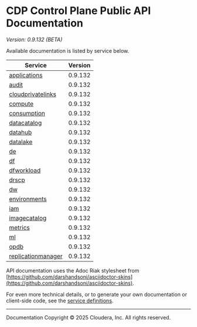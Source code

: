 # CDP Control Plane Public API Documentation

*Version: 0.9.132 (BETA)*

Available documentation is listed by service below.

| Service | Version |
| --- | --- |
| [applications](./applications/index.html) | 0.9.132 |
| [audit](./audit/index.html) | 0.9.132 |
| [cloudprivatelinks](./cloudprivatelinks/index.html) | 0.9.132 |
| [compute](./compute/index.html) | 0.9.132 |
| [consumption](./consumption/index.html) | 0.9.132 |
| [datacatalog](./datacatalog/index.html) | 0.9.132 |
| [datahub](./datahub/index.html) | 0.9.132 |
| [datalake](./datalake/index.html) | 0.9.132 |
| [de](./de/index.html) | 0.9.132 |
| [df](./df/index.html) | 0.9.132 |
| [dfworkload](./dfworkload/index.html) | 0.9.132 |
| [drscp](./drscp/index.html) | 0.9.132 |
| [dw](./dw/index.html) | 0.9.132 |
| [environments](./environments/index.html) | 0.9.132 |
| [iam](./iam/index.html) | 0.9.132 |
| [imagecatalog](./imagecatalog/index.html) | 0.9.132 |
| [metrics](./metrics/index.html) | 0.9.132 |
| [ml](./ml/index.html) | 0.9.132 |
| [opdb](./opdb/index.html) | 0.9.132 |
| [replicationmanager](./replicationmanager/index.html) | 0.9.132 |

API documentation uses the Adoc Riak stylesheet from
[https://github.com/darshandsoni/asciidoctor-skins](https://github.com/darshandsoni/asciidoctor-skins).

For even more technical details, or to generate your own documentation or client-side code, see the
[service definitions](swagger/).

----

Documentation Copyright © 2025 Cloudera, Inc. All rights reserved.


